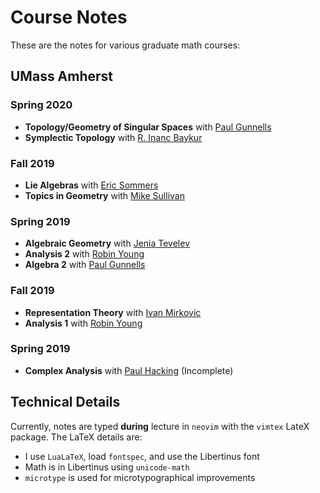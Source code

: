 # Course Notes

These are the notes for various graduate math courses:

## UMass Amherst

### Spring 2020
-   **Topology/Geometry of Singular Spaces** with [Paul Gunnells](https://people.math.umass.edu/~gunnells/)
-   **Symplectic Topology** with [R. Inanc Baykur](https://people.math.umass.edu/~baykur/)

### Fall 2019
-   **Lie Algebras** with [Eric Sommers](https://people.math.umass.edu/~esommers)
-   **Topics in Geometry** with [Mike Sullivan](https://people.math.umass.edu/~sullivan/)

### Spring 2019
-   **Algebraic Geometry** with [Jenia Tevelev](https://people.math.umass.edu/~tevelev/)
-   **Analysis 2** with [Robin Young](https://people.math.umass.edu/~young/)
-   **Algebra 2** with [Paul Gunnells](https://people.math.umass.edu/~gunnells/)

### Fall 2019
-   **Representation Theory** with [Ivan Mirkovic](https://people.math.umass.edu/~mirkovic)
-   **Analysis 1** with [Robin Young](https://people.math.umass.edu/~young/)

### Spring 2019
-   **Complex Analysis** with [Paul Hacking](https://people.math.umass.edu/~hacking) (Incomplete)



## Technical Details
Currently, notes are typed **during** lecture in `neovim` with the `vimtex` LateX package. The LaTeX details are:
-   I use `LuaLaTeX`, load `fontspec`, and use the Libertinus font
-   Math is in Libertinus using `unicode-math`
-   `microtype` is used for microtypographical improvements
